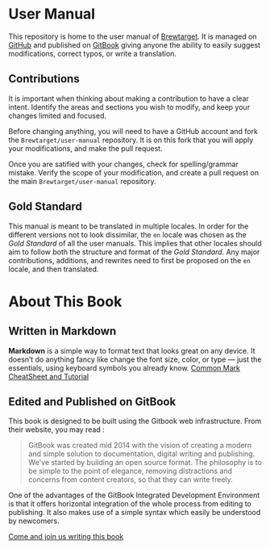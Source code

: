 # User Manual
This repository is home to the user manual of [Brewtarget](http://www.brewtarget.org/). It is managed on [GitHub](https://github.com/Brewtarget/brewtarget) and published on [GitBook](https://www.gitbook.com/book/brewtarget/user-manual) giving anyone the ability to easily suggest modifications, correct typos, or write a translation.

## Contributions
It is important when thinking about making a contribution to have a clear intent. Identify the areas and sections you wish to modify, and keep your changes limited and focused.

Before changing anything, you will need to have a GitHub account and fork the `Brewtarget/user-manual` repository. It is on this fork that you will apply your modifications, and make the pull request.

Once you are satified with your changes, check for spelling/grammar mistake. Verify the scope of your modification, and create a pull request on the main `Brewtarget/user-manual` repository.

## Gold Standard
This manual is meant to be translated in multiple locales. In order for the different versions not to look dissimilar, the `en` locale was chosen as the _Gold Standard_ of all the user manuals. This implies that other locales should aim to follow both the structure and format of the _Gold Standard_. Any major contributions, additions, and rewrites need to first be proposed on the `en` locale, and then translated.

# About This Book

## Written in Markdown
**Markdown** is a simple way to format text that looks great on any device. It doesn’t do anything fancy like change the font size, color, or type — just the essentials, using keyboard symbols you already know. 
[Common Mark CheatSheet and Tutorial](http://commonmark.org/help/)

## Edited and Published on GitBook
This book is designed to be built using the Gitbook web infrastructure. From their website, you may read :

> GitBook was created mid 2014 with the vision of creating a modern and simple solution to documentation, digital writing and publishing. We've started by building an open source format. The philosophy is to be simple to the point of elegance, removing distractions and concerns from content creators, so that they can write freely.

One of the advantages of the GitBook Integrated Development Environment is that it offers horizontal integration of the whole process from editing to publishing. It also makes use of a simple syntax which easily be understood by newcomers.

[Come and join us writing this book](https://www.gitbook.com)
